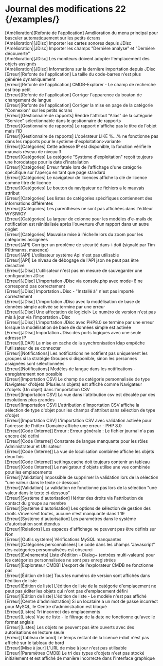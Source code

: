 # Journal des modifications 22 {/examples/}

[Amélioration][Refonte de l'application] Amélioration du menu principal pour basculer automatiquement sur les petits écrans  
[Amélioration][JDisc] Importer les cartes sonores depuis JDisc  
[Amélioration][JDisc] Importer les champs "Dernière analyse" et "Dernière découverte"  
[Amélioration][JDisc] Les moniteurs doivent adopter l'emplacement des objets assignés  
[Amélioration][JDisc] Informations sur la dernière importation depuis JDisc  
[Erreur][Refonte de l'application] La taille du code-barres n'est plus générée dynamiquement  
[Erreur][Refonte de l'application] CMDB-Explorer - Le champ de recherche est trop petit  
[Erreur][Refonte de l'application] Corriger l'apparence du bouton de changement de langue  
[Erreur][Refonte de l'application] Corriger la mise en page de la catégorie "Connexion" sur les petits écrans  
[Erreur][Gestionnaire de rapports] Rendre l'attribut "Alias" de la catégorie "Service" sélectionnable dans le gestionnaire de rapports  
[Erreur][Gestionnaire de rapports] Le rapport n'affiche pas le titre de l'objet mais l'ID  
[Erreur][Gestionnaire de rapports] L'opérateur LIKE %...% ne fonctionne pas dans les rapports pour le système d'exploitation>variante  
[Erreur][Catégories] Cette adresse IP est disponible, la fonction vérifie le mauvais réseau de niveau 3  
[Erreur][Catégories] La catégorie "Système d'exploitation" reçoit toujours une horodatage pour la date d'installation  
[Erreur][Catégories] Erreur fatale lors de l'affichage d'une catégorie spécifique sur l'aperçu en tant que page standard  
[Erreur][Catégories] Le navigateur de licences affiche la clé de licence comme titre de licence  
[Erreur][Catégories] Le bouton du navigateur de fichiers a le mauvais attribut  
[Erreur][Catégories] Les listes de catégories spécifiques contiennent des informations différentes  
[Erreur][Catégories] Les parenthèses ne sont pas affichées dans l'éditeur WYSIWGY  
[Erreur][Catégories] La largeur de colonne pour les modèles d'e-mails de notification est réinitialisée après l'ouverture d'un rapport dans un autre onglet  
[Erreur][Catégories] Mauvaise mise à l'échelle lors du zoom pour les catégories assignées  
[Erreur][API] Corriger un problème de sécurité dans i-doit (signalé par Tim Püttmanns, maxence)  
[Erreur][API] L'utilisateur système Api n'est pas utilisable  
[Erreur][API] Le niveau de débogage de l'API json ne peut pas être désactivé  
[Erreur][JDisc] L'utilisateur n'est pas en mesure de sauvegarder une configuration JDisc  
[Erreur][JDisc] L'importation JDisc via console.php avec mode=6 ne correspond pas correctement  
[Erreur][JDisc] Importation JDisc - "Installé à" n'est pas importé correctement  
[Erreur][JDisc] L'importation JDisc avec la modélisation de base de données simple activée se termine par une erreur  
[Erreur][JDisc] Une affectation de logiciel> Le numéro de version n'est pas mis à jour via l'importation JDisc  
[Erreur][JDisc] L'importation JDisc avec PHP8.0 se termine par une erreur lorsque la modélisation de base de données simple est activée  
[Erreur][JDisc] Importation JDisc des ports logiques avec une seule adresse IP  
[Erreur][LDAP] La mise en cache de la synchronisation ldap empêche l'utilisateur de se connecter  
[Erreur][Notifications] Les notifications ne notifient pas uniquement les groupes si la stratégie Groupes si disponible, sinon les personnes assignées sont sélectionnées  
[Erreur][Notifications] Modèles de langue dans les notifications - enregistrement non possible  
[Erreur][Importation CSV] Le champ de catégorie personnalisée de type Navigateur d'objets (Plusieurs objets) est affiché comme Navigateur d'objets (Un objet) dans l'importation CSV  
[Erreur][Importation CSV] La vue dans l'attribution csv est décalée par des résolutions plus grandes  
[Erreur][Importation CSV] L'attribution d'importation CSV affiche la sélection de type d'objet pour les champs d'attribut sans sélection de type d'objet  
[Erreur][Importation CSV] L'importation CSV avec validation activée pour l'adresse de l'hôte> Domaine affiche une erreur - PHP 8.0  
[Erreur][Code (Interne)] Erreur : Erreur générale : Le fichier journal n'a pas encore été défini  
[Erreur][Code (Interne)] Constante de langue manquante pour les rôles Administrateur et Utilisateur  
[Erreur][Code (Interne)] La vue de localisation combinée affiche les objets deux fois  
[Erreur][Code (Interne)] settings.cache doit toujours contenir un tableau  
[Erreur][Code (Interne)] Le navigateur d'objets utilise une vue combinée pour les emplacements  
[Erreur][Validation] Impossible de supprimer la validation lors de la sélection "une valeur dans le texte ci-dessous"  
[Erreur][Validation] La validation ne fonctionne pas lors de la sélection "une valeur dans le texte ci-dessous"  
[Erreur][Système d'autorisation] Hériter des droits via l'attribution de contact du groupe au membre  
[Erreur][Système d'autorisation] Les options de sélection de gestion des droits s'inversent toutes, aucune n'est manquante dans 1.19  
[Erreur][Système d'autorisation] Les paramètres dans le système d'autorisation sont étendus  
[Erreur][Relations] Les espaces d'affichage ne peuvent pas être définis sur Non  
[Erreur][Outils système] Vérifications MySQL manquantes  
[Erreur][Catégories personnalisées] Le code dans les champs "Javascript" des catégories personnalisées est obscurci  
[Erreur][Événements] Liste d'édition - Dialog+ (entrées multi-valeurs) pour les catégories personnalisées ne sont pas enregistrées  
[Erreur][Explorateur CMDB] L'export de l'explorateur CMDB ne fonctionne pas  
[Erreur][Édition de liste] Tous les numéros de version sont affichés dans l'édition de liste  
[Erreur][Édition de liste] L'édition de liste de la catégorie d'emplacement ne peut pas éditer les objets qui n'ont pas d'emplacement défini  
[Erreur][Édition de liste] L'édition de liste - Le modèle n'est pas affiché  
[Erreur][Centre d'administration] Si un locataire a un mot de passe incorrect pour MySQL, le Centre d'administration est bloqué  
[Erreur][Listes] Tri incorrect des emplacements  
[Erreur][Listes] Vue de liste - le filtrage de la date ne fonctionne qu'avec le format anglais  
[Erreur][Listes] Les objets ne peuvent pas être ouverts avec des autorisations en lecture seule  
[Erreur][Tableau de bord] Le temps restant de la licence i-doit n'est pas affiché sur le tableau de bord  
[Erreur][Mise à jour] L'URL de mise à jour n'est pas utilisable  
[Erreur][Paramètres CMDB] Le tri des types d'objets n'est pas stocké initialement et est affiché de manière incorrecte dans l'interface graphique  
